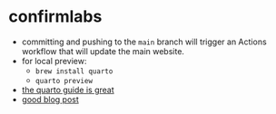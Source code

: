 # confirmlabs

- committing and pushing to the `main` branch will trigger an Actions workflow that will update the main website.
- for local preview: 
  - `brew install quarto` 
  - `quarto preview`
- [the quarto guide is great](https://quarto.org/docs/guide/)
- [good blog post](https://blog.djnavarro.net/posts/2022-04-20_porting-to-quarto/#fnref1)